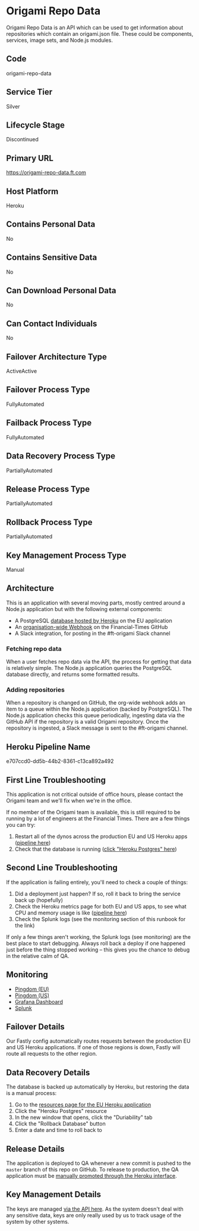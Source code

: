 <!--
    Written in the format prescribed by https://github.com/Financial-Times/runbook.md.
    Any future edits should abide by this format.
-->
# Origami Repo Data

Origami Repo Data is an API which can be used to get information about repositories which contain an origami.json file. These could be components, services, image sets, and Node.js modules.

## Code

origami-repo-data

## Service Tier

Silver

## Lifecycle Stage

Discontinued

## Primary URL

https://origami-repo-data.ft.com

## Host Platform

Heroku

## Contains Personal Data

No

## Contains Sensitive Data

No

## Can Download Personal Data

No

## Can Contact Individuals

No

## Failover Architecture Type

ActiveActive

## Failover Process Type

FullyAutomated

## Failback Process Type

FullyAutomated

## Data Recovery Process Type

PartiallyAutomated

## Release Process Type

PartiallyAutomated

## Rollback Process Type

PartiallyAutomated

## Key Management Process Type

Manual

## Architecture

This is an application with several moving parts, mostly centred around a Node.js application but with the following external components:

*   A PostgreSQL [database hosted by Heroku](https://dashboard.heroku.com/apps/origami-repo-data-eu/resources) on the EU application
*   An [organisation-wide Webhook](https://github.com/organizations/Financial-Times/settings/hooks) on the Financial-Times GitHub
*   A Slack integration, for posting in the #ft-origami Slack channel

### Fetching repo data

When a user fetches repo data via the API, the process for getting that data is relatively simple. The Node.js application queries the PostgreSQL database directly, and returns some formatted results.

### Adding repositories

When a repository is changed on GitHub, the org-wide webhook adds an item to a queue within the Node.js application (backed by PostgreSQL). The Node.js application checks this queue periodically, ingesting data via the GitHub API if the repository is a valid Origami repository. Once the repository is ingested, a Slack message is sent to the #ft-origami channel.

## Heroku Pipeline Name

e707ccd0-dd5b-44b2-8361-c13ca892a492

## First Line Troubleshooting

This application is not critical outside of office hours, please contact the Origami team and we'll fix when we're in the office.

If no member of the Origami team is available, this is still required to be running by a lot of engineers at the Financial Times. There are a few things you can try:

1.  Restart all of the dynos across the production EU and US Heroku apps ([pipeline here](https://dashboard.heroku.com/pipelines/e707ccd0-dd5b-44b2-8361-c13ca892a492))
2.  Check that the database is running ([click "Heroku Postgres" here](https://dashboard.heroku.com/apps/origami-repo-data-eu/resources))

## Second Line Troubleshooting

If the application is failing entirely, you'll need to check a couple of things:

1.  Did a deployment just happen? If so, roll it back to bring the service back up (hopefully)
2.  Check the Heroku metrics page for both EU and US apps, to see what CPU and memory usage is like ([pipeline here](https://dashboard.heroku.com/pipelines/e707ccd0-dd5b-44b2-8361-c13ca892a492))
3.  Check the Splunk logs (see the monitoring section of this runbook for the link)

If only a few things aren't working, the Splunk logs (see monitoring) are the best place to start debugging. Always roll back a deploy if one happened just before the thing stopped working – this gives you the chance to debug in the relative calm of QA.

## Monitoring

*   [Pingdom (EU)](https://my.pingdom.com/newchecks/checks#check=3766255)
*   [Pingdom (US)](https://my.pingdom.com/newchecks/checks#check=3766267)
*   [Grafana Dashboard](http://grafana.ft.com/dashboard/db/origami-repo-data)
*   [Splunk](https://financialtimes.splunkcloud.com/en-US/app/search/search?q=search%20index%3Dheroku%20source%3D%2Fvar%2Flog%2Fapps%2Fheroku%2Forigami-repo-data-*)

## Failover Details

Our Fastly config automatically routes requests between the production EU and US Heroku applications. If one of those regions is down, Fastly will route all requests to the other region.

## Data Recovery Details

The database is backed up automatically by Heroku, but restoring the data is a manual process:

1.  Go to the [resources page for the EU Heroku application](https://dashboard.heroku.com/apps/origami-repo-data-eu/resources)
2.  Click the "Heroku Postgres" resource
3.  In the new window that opens, click the "Duriability" tab
4.  Click the "Rollback Database" button
5.  Enter a date and time to roll back to

## Release Details

The application is deployed to QA whenever a new commit is pushed to the `master` branch of this repo on GitHub. To release to production, the QA application must be [manually promoted through the Heroku interface](https://dashboard.heroku.com/pipelines/e707ccd0-dd5b-44b2-8361-c13ca892a492).

## Key Management Details

The keys are managed [via the API here](https://origami-repo-data.ft.com/v1/docs/api/keys). As the system doesn't deal with any sensitive data, keys are only really used by us to track usage of the system by other systems.
